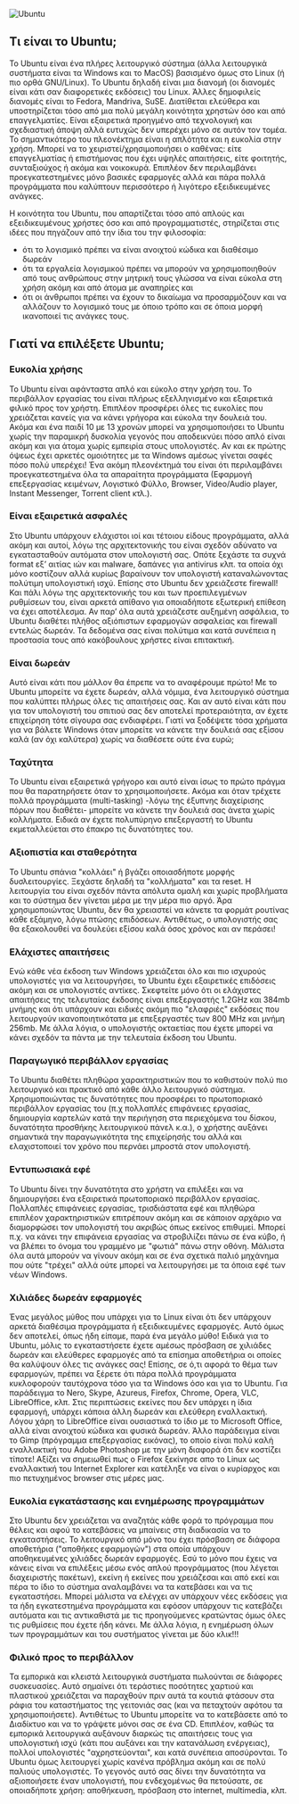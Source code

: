 ![Ubuntu](https://cdn.shortpixel.ai/spai/q_glossy+w_1082+h_1290+to_auto+ret_img/https://linuxiac.com/wp-content/uploads/2022/03/ubuntu-logo-header.png)

## Τι είναι το Ubuntu;

Το Ubuntu είναι ένα πλήρες λειτουργικό σύστημα (άλλα λειτουργικά συστήματα είναι τα Windows και το MacOS) βασισμένο όμως στο Linux (ή πιο ορθά GNU/Linux). Το Ubuntu δηλαδή είναι μια διανομή (οι διανομές είναι κάτι σαν διαφορετικές εκδόσεις) του Linux. Άλλες δημοφιλείς διανομές είναι το Fedora, Mandriva, SuSE. Διατίθεται ελεύθερα και υποστηρίζεται τόσο από μια πολύ μεγάλη κοινότητα χρηστών όσο και από επαγγελματίες. Είναι εξαιρετικά προηγμένο από τεχνολογική και σχεδιαστική άποψη αλλά ευτυχώς δεν υπερέχει μόνο σε αυτόν τον τομέα. Το σημαντικότερο του πλεονέκτημα είναι η απλότητα και η ευκολία στην χρήση. Μπορεί να το χειριστεί/χρησιμοποιήσει ο καθένας: είτε επαγγελματίας ή επιστήμονας που έχει υψηλές απαιτήσεις, είτε φοιτητής, συνταξιούχος ή ακόμα και νοικοκυρά.
Επιπλέον δεν περιλαμβάνει προεγκατεστημένες μόνο βασικές εφαρμογές αλλά και πάρα πολλά προγράμματα που καλύπτουν περισσότερο ή λιγότερο εξειδικευμένες ανάγκες.

Η κοινότητα του Ubuntu, που απαρτίζεται τόσο από απλούς και εξειδικευμένους χρήστες όσο και από προγραμματιστές, στηρίζεται στις ιδέες που πηγάζουν από την ίδια του την φιλοσοφία:

- ότι το λογισμικό πρέπει να είναι ανοιχτού κώδικα και διαθέσιμο δωρεάν
- ότι τα εργαλεία λογισμικού πρέπει να μπορούν να χρησιμοποιηθούν από τους ανθρώπους στην μητρική τους γλώσσα να είναι εύκολα στη χρήση ακόμη και από άτομα με αναπηρίες και
- ότι οι άνθρωποι πρέπει να έχουν το δικαίωμα να προσαρμόζουν και να αλλάζουν το λογισμικό τους με όποιο τρόπο και σε όποια μορφή ικανοποιεί τις ανάγκες τους.

## Γιατί να επιλέξετε Ubuntu;

### Ευκολία χρήσης

Το Ubuntu είναι αφάνταστα απλό και εύκολο στην χρήση του. Το περιβάλλον εργασίας του είναι πλήρως εξελληνισμένο και εξαιρετικά φιλικό προς τον χρήστη. Επιπλέον προσφέρει όλες τις ευκολίες που χρειάζεται κανείς για να κάνει γρήγορα και εύκολα την δουλειά του. Ακόμα και ένα παιδί 10 με 13 χρονών μπορεί να χρησιμοποιήσει το Ubuntu χωρίς την παραμικρή δυσκολία γεγονός που αποδεικνύει πόσο απλό είναι ακόμη και για άτομα χωρίς εμπειρία στους υπολογιστές. Αν και εκ πρώτης όψεως έχει αρκετές ομοιότητες με τα Windows αμέσως γίνεται σαφές πόσο πολύ υπερέχει! Ένα ακόμη πλεονέκτημά του είναι ότι περιλαμβάνει προεγκατεστημένα όλα τα απαραίτητα προγράμματα (Εφαρμογή επεξεργασίας κειμένων, Λογιστικό Φύλλο, Browser, Video/Audio player, Instant Messenger, Torrent client κτλ.).

### Είναι εξαιρετικά ασφαλές

Στο Ubuntu υπάρχουν ελάχιστοι ιοί και τέτοιου είδους προγράμματα, αλλά ακόμη και αυτοί, λόγω της αρχιτεκτονικής του είναι σχεδόν αδύνατο να εγκατασταθούν αυτόματα στον υπολογιστή σας. Οπότε ξεχάστε τα συχνά format εξ’ αιτίας ιών και malware, δαπάνες για antivirus κλπ. τα οποία όχι μόνο κοστίζουν αλλά κυρίως βαραίνουν τον υπολογιστή καταναλώνοντας πολύτιμη υπολογιστική ισχύ. Επίσης στο Ubuntu δεν χρειάζεστε firewall! Και πάλι λόγω της αρχιτεκτονικής του και των προεπιλεγμένων ρυθμίσεων του, είναι αρκετά απίθανο για οποιαδήποτε εξωτερική επίθεση να έχει αποτέλεσμα. Αν παρ’ όλα αυτά χρειάζεστε αυξημένη ασφάλεια, το Ubuntu διαθέτει πλήθος αξιόπιστων εφαρμογών ασφαλείας και firewall εντελώς δωρεάν. Τα δεδομένα σας είναι πολύτιμα και κατά συνέπεια η προστασία τους από κακόβουλους χρήστες είναι επιτακτική.

### Είναι δωρεάν

Αυτό είναι κάτι που μάλλον θα έπρεπε να το αναφέρουμε πρώτο! Με το Ubuntu μπορείτε να έχετε δωρεάν, αλλά νόμιμα, ένα λειτουργικό σύστημα που καλύπτει πλήρως όλες τις απαιτήσεις σας. Και αν αυτό είναι κάτι που για τον υπολογιστή του σπιτιού σας δεν αποτελεί προτεραιότητα, αν έχετε επιχείρηση τότε σίγουρα σας ενδιαφέρει. Γιατί να ξοδέψετε τόσα χρήματα για να βάλετε Windows όταν μπορείτε να κάνετε την δουλειά σας εξίσου καλά (αν όχι καλύτερα) χωρίς να διαθέσετε ούτε ένα ευρώ;

### Ταχύτητα

Το Ubuntu είναι εξαιρετικά γρήγορο και αυτό είναι ίσως το πρώτο πράγμα που θα παρατηρήσετε όταν το χρησιμοποιήσετε. Ακόμα και όταν τρέχετε πολλά προγράμματα (multi-tasking) -λόγω της έξυπνης διαχείρισης πόρων που διαθέτει- μπορείτε να κάνετε την δουλειά σας άνετα χωρίς κολλήματα. Ειδικά αν έχετε πολυπύρηνο επεξεργαστή το Ubuntu εκμεταλλεύεται στο έπακρο τις δυνατότητες του.

### Αξιοπιστία και σταθερότητα

To Ubuntu σπάνια "κολλάει" ή βγάζει οποιασδήποτε μορφής δυσλειτουργίες. Ξεχάστε δηλαδή τα "κολλήματα" και τα reset. Η λειτουργία του είναι σχεδόν πάντα απόλυτα ομαλή και χωρίς προβλήματα και το σύστημα δεν γίνεται μέρα με την μέρα πιο αργό. Άρα χρησιμοποιώντας Ubuntu, δεν θα χρειαστεί να κάνετε τα φορμάτ ρουτίνας κάθε εξάμηνο, λόγω πτώσης επιδόσεων. Αντιθέτως, ο υπολογιστής σας θα εξακολουθεί να δουλεύει εξίσου καλά όσος χρόνος και αν περάσει!

### Ελάχιστες απαιτήσεις

Ενώ κάθε νέα έκδοση των Windows χρειάζεται όλο και πιο ισχυρούς υπολογιστές για να λειτουργήσει, το Ubuntu έχει εξαιρετικές επιδόσεις ακόμη και σε υπολογιστές αντίκες. Σκεφτείτε μόνο ότι οι ελάχιστες απαιτήσεις της τελευταίας έκδοσης είναι επεξεργαστής 1.2GHz και 384mb μνήμης και ότι υπάρχουν και ειδικές ακόμη πιο "ελαφριές" εκδόσεις που λειτουργούν ικανοποιητικότατα με επεξεργαστές των 800 MHz και μνήμη 256mb. Με άλλα λόγια, ο υπολογιστής οκταετίας που έχετε μπορεί να κάνει σχεδόν τα πάντα με την τελευταία έκδοση του Ubuntu.

### Παραγωγικό περιβάλλον εργασίας

Tο Ubuntu διαθέτει πληθώρα χαρακτηριστικών που το καθιστούν πολύ πιο λειτουργικό και πρακτικό από κάθε άλλο λειτουργικό σύστημα. Χρησιμοποιώντας τις δυνατότητες που προσφέρει το πρωτοποριακό περιβάλλον εργασίας του (π.χ πολλαπλές επιφάνειες εργασίας, δημιουργία καρτελών κατά την περιήγηση στα περιεχόμενα του δίσκου, δυνατότητα προσθήκης λειτουργικού πάνελ κ.α.), ο χρήστης αυξάνει σημαντικά την παραγωγικότητα της επιχείρησής του αλλά και ελαχιστοποιεί τον χρόνο που περνάει μπροστά στον υπολογιστή.

### Εντυπωσιακά εφέ

Το Ubuntu δίνει την δυνατότητα στο χρήστη να επιλέξει και να δημιουργήσει ένα εξαιρετικά πρωτοποριακό περιβάλλον εργασίας. Πολλαπλές επιφάνειες εργασίας, τρισδιάστατα εφέ και πληθώρα επιπλέον χαρακτηριστικών επιτρέπουν ακόμη και σε κάποιον αρχάριο να διαμορφώσει τον υπολογιστή του ακριβώς όπως εκείνος επιθυμεί. Μπορεί π.χ. να κάνει την επιφάνεια εργασίας να στροβιλίζει πάνω σε ένα κύβο, ή να βλέπει το όνομα του γραμμένο με "φωτιά" πάνω στην οθόνη. Μάλιστα όλα αυτά μπορούν να γίνουν ακόμη και σε ένα σχετικά παλιό μηχάνημα που ούτε "τρέχει" αλλά ούτε μπορεί να λειτουργήσει με τα όποια εφέ των νέων Windows.

### Χιλιάδες δωρεάν εφαρμογές

Ένας μεγάλος μύθος που υπάρχει για το Linux είναι ότι δεν υπάρχουν αρκετά διαθέσιμα προγράμματα ή εξειδικευμένες εφαρμογές. Αυτό όμως δεν αποτελεί, όπως ήδη είπαμε, παρά ένα μεγάλο μύθο! Ειδικά για το Ubuntu, μόλις το εγκαταστήσετε έχετε αμέσως πρόσβαση σε χιλιάδες δωρεάν και ελεύθερες εφαρμογές από τα επίσημα αποθετήρια οι οποίες θα καλύψουν όλες τις ανάγκες σας! Επίσης, σε ό,τι αφορά το θέμα των εφαρμογών, πρέπει να ξέρετε ότι πάρα πολλά προγράμματα κυκλοφορούν ταυτόχρονα τόσο για τα Windows όσο και για το Ubuntu. Για παράδειγμα το Nero, Skype, Azureus, Firefox, Chrome, Opera, VLC, LibreOffice, κλπ. Στις περιπτώσεις εκείνες που δεν υπάρχει η ίδια εφαρμογή, υπάρχει κάποια άλλη δωρεάν και ελεύθερη εναλλακτική. Λόγου χάρη το LibreOffice είναι ουσιαστικά το ίδιο με το Microsoft Office, αλλά είναι ανοιχτού κώδικα και φυσικά δωρεάν. Άλλο παράδειγμα είναι το Gimp (πρόγραμμα επεξεργασίας εικόνας), το οποίο είναι πολύ καλή εναλλακτική του Adobe Photoshop με την μόνη διαφορά ότι δεν κοστίζει τίποτε! Αξίζει να σημειωθεί πως ο Firefox ξεκίνησε απο το Linux ως εναλλακτική του Internet Explorer και κατέληξε να είναι ο κυρίαρχος και πιο πετυχημένος browser στις μέρες μας.

### Ευκολία εγκατάστασης και ενημέρωσης προγραμμάτων

Στο Ubuntu δεν χρειάζεται να αναζητάς κάθε φορά το πρόγραμμα που θέλεις και αφού το κατεβάσεις να μπαίνεις στη διαδικασία να το εγκαταστήσεις. Το λειτουργικό από μόνο του έχει πρόσβαση σε διάφορα αποθετήρια ("αποθήκες εφαρμογών") στα οποία υπάρχουν αποθηκευμένες χιλιάδες δωρεάν εφαρμογές. Εσύ το μόνο που έχεις να κάνεις είναι να επιλέξεις μέσω ενός απλού προγράμματος (που λέγεται διαχειριστής πακέτων), εκείνη ή εκείνες που χρειάζεσαι και από εκεί και πέρα το ίδιο το σύστημα αναλαμβάνει να τα κατεβάσει και να τις εγκαταστήσει. Μπορεί μάλιστα να ελέγχει αν υπάρχουν νέες εκδόσεις για τα ήδη εγκατεστημένα προγράμματα και εφόσον υπάρχουν τις κατεβάζει αυτόματα και τις αντικαθιστά με τις προηγούμενες κρατώντας όμως όλες τις ρυθμίσεις που έχετε ήδη κάνει. Με άλλα λόγια, η ενημέρωση όλων των προγραμμάτων και του συστήματος γίνεται με δύο κλικ!!!

### Φιλικό προς το περιβάλλον

Τα εμπορικά και κλειστά λειτουργικά συστήματα πωλούνται σε διάφορες συσκευασίες. Αυτό σημαίνει ότι τεράστιες ποσότητες χαρτιού και πλαστικού χρειάζεται να παραχθούν πριν αυτά τα κουτιά φτάσουν στα ράφια του καταστήματος της γειτονιάς σας (και να πεταχτούν αφότου τα χρησιμοποιήσετε). Αντιθέτως το Ubuntu μπορείτε να το κατεβάσετε από το Διαδίκτυο και να το γράψετε μόνοι σας σε ένα CD. Επιπλέον, καθώς τα εμπορικά λειτουργικά αυξάνουν διαρκώς τις απαιτήσεις τους για υπολογιστική ισχύ (κάτι που αυξάνει και την κατανάλωση ενέργειας), πολλοί υπολογιστές "αχρηστεύονται", και κατά συνέπεια αποσύρονται. Το Ubuntu όμως λειτουργεί χωρίς κανένα πρόβλημα ακόμη και σε πολύ παλιούς υπολογιστές. Το γεγονός αυτό σας δίνει την δυνατότητα να αξιοποιήσετε έναν υπολογιστή, που ενδεχομένως θα πετούσατε, σε οποιαδήποτε χρήση: αποθήκευση, πρόσβαση στο internet, multimedia, κλπ.
